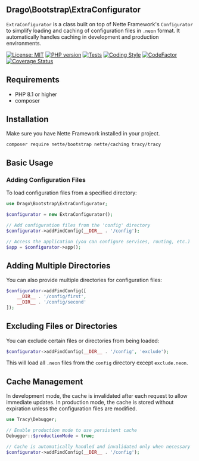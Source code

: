 ## Drago\Bootstrap\ExtraConfigurator
`ExtraConfigurator` is a class built on top of Nette Framework's `Configurator` to simplify 
loading and caching of configuration files in `.neon` format. It automatically handles 
caching in development and production environments.

[![License: MIT](https://img.shields.io/badge/License-MIT-yellow.svg)](https://raw.githubusercontent.com/drago-ex/bootstrap/master/license.md)
[![PHP version](https://badge.fury.io/ph/drago-ex%2Fbootstrap.svg)](https://badge.fury.io/ph/drago-ex%2Fbootstrap)
[![Tests](https://github.com/drago-ex/bootstrap/actions/workflows/tests.yml/badge.svg)](https://github.com/drago-ex/bootstrap/actions/workflows/tests.yml)
[![Coding Style](https://github.com/drago-ex/bootstrap/actions/workflows/coding-style.yml/badge.svg)](https://github.com/drago-ex/bootstrap/actions/workflows/coding-style.yml)
[![CodeFactor](https://www.codefactor.io/repository/github/drago-ex/bootstrap/badge)](https://www.codefactor.io/repository/github/drago-ex/bootstrap)
[![Coverage Status](https://coveralls.io/repos/github/drago-ex/bootstrap/badge.svg?branch=master)](https://coveralls.io/github/drago-ex/bootstrap?branch=master)

## Requirements
- PHP 8.1 or higher
- composer

## Installation
Make sure you have Nette Framework installed in your project.
```
composer require nette/bootstrap nette/caching tracy/tracy
```

## Basic Usage
### Adding Configuration Files
To load configuration files from a specified directory:
```php
use Drago\Bootstrap\ExtraConfigurator;

$configurator = new ExtraConfigurator();

// Add configuration files from the 'config' directory
$configurator->addFindConfig(__DIR__ . '/config');

// Access the application (you can configure services, routing, etc.)
$app = $configurator->app();

```

## Adding Multiple Directories
You can also provide multiple directories for configuration files:
```php
$configurator->addFindConfig([
    __DIR__ . '/config/first',
    __DIR__ . '/config/second'
]);
```

## Excluding Files or Directories
You can exclude certain files or directories from being loaded:
```php
$configurator->addFindConfig(__DIR__ . '/config', 'exclude');
```
This will load all `.neon` files from the `config` directory except `exclude.neon`.

## Cache Management
In development mode, the cache is invalidated after each request to allow immediate updates. 
In production mode, the cache is stored without expiration unless the configuration files are modified.
```php
use Tracy\Debugger;

// Enable production mode to use persistent cache
Debugger::$productionMode = true;

// Cache is automatically handled and invalidated only when necessary
$configurator->addFindConfig(__DIR__ . '/config');
```
